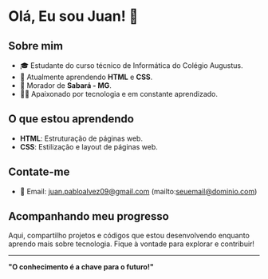 # Olá, Eu sou Juan! 👋

## Sobre mim

- 🎓 Estudante do curso técnico de Informática do Colégio Augustus.
- 🌱 Atualmente aprendendo **HTML** e **CSS**.
- 📍 Morador de **Sabará - MG**.
- 🧑‍💻 Apaixonado por tecnologia e em constante aprendizado.

## O que estou aprendendo

- **HTML**: Estruturação de páginas web.
- **CSS**: Estilização e layout de páginas web.

## Contate-me

- 📧 Email: juan.pabloalvez09@gmail.com (mailto:seuemail@dominio.com)

## Acompanhando meu progresso

Aqui, compartilho projetos e códigos que estou desenvolvendo enquanto aprendo mais sobre tecnologia. Fique à vontade para explorar e contribuir!

---

**"O conhecimento é a chave para o futuro!"**
